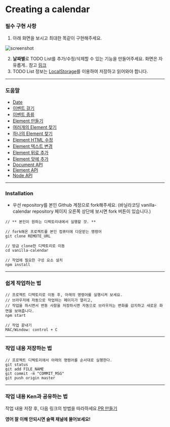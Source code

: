 # Creating a calendar

### 필수 구현 사항

1. 아래 화면을 보시고 최대한 똑같이 구현해주세요.

![screenshot](https://github.com/vanilla-coding/vanilla-calendar/blob/master/calendar.gif?raw=true)

2. **날짜별**로 TODO List를 추가/수정/삭제할 수 있는 기능을 만들어주세요. 화면은 자유롭게.. 참고 [링크](http://todomvc.com/examples/backbone/)
3. TODO List 정보는 [LocalStorage](https://developer.mozilla.org/ko/docs/Web/API/Window/localStorage)를 이용하여 저장하고 읽어와야 합니다.

---

### 도움말

- [Date](https://developer.mozilla.org/ko/docs/Web/JavaScript/Reference/Global_Objects/Date)
- [이벤트 걸기](https://developer.mozilla.org/ko/docs/Web/API/EventTarget/addEventListener)
- [이벤트 종류](https://developer.mozilla.org/ko/docs/Web/Reference/Events)
- [Element 만들기](https://developer.mozilla.org/ko/docs/Web/API/Document/createElement)
- [여러개의 Element 찾기](https://developer.mozilla.org/en-US/docs/Web/API/Document/querySelectorAll)
- [하나의 Element 찾기](https://developer.mozilla.org/ko/docs/Web/API/Document/querySelector)
- [Element HTML 수정](https://developer.mozilla.org/ko/docs/Web/API/Element/innerHTML)
- [Element 텍스트 변경](https://developer.mozilla.org/ko/docs/Web/API/Node/textContent)
- [Element 뒤로 추가](https://developer.mozilla.org/ko/docs/Web/API/Node/appendChild)
- [Element 앞에 추가](https://developer.mozilla.org/ko/docs/Web/API/Node/insertBefore)
- [Document API](https://developer.mozilla.org/ko/docs/Web/API/Document)
- [Element API](https://developer.mozilla.org/ko/docs/Web/API/Element)
- [Node API](https://developer.mozilla.org/ko/docs/Web/API/Node)

---

### Installation

- 우선 repository를 본인 Github 계정으로 fork해주세요. (바닐라코딩 vanilla-calendar repository 페이지 오른쪽 상단에 보시면 fork 버튼이 있습니다.)

```
// ** 본인이 원하는 디렉토리내에서 실행할 것. **

// fork해온 프로젝트를 본인 컴퓨터에 다운받는 명령어
git clone REMOTE_URL

// 방금 clone한 디렉토리로 이동
cd vanilla-calendar

// 작업에 필요한 구성 요소 설치
npm install
```

---

### 쉽게 작업하는 법

```
// 프로젝트 디렉토리로 이동 후, 아래의 명령어를 실행시켜 보세요.
// 브라우저에 자동으로 작업하는 페이지가 열리고,
// 작업을 하시면서 변동 사항을 저장하시면 자동으로 브라우저는 변화를 감지하고 새로운 화면을 보여줍니다.
npm start

// 작업 끝내기
MAC/Window: control + C
```

---

### 작업 내용 저장하는 법

```
// 프로젝트 디렉토리에서 아래의 명령어를 순서대로 실행한다.
git status
git add FILE_NAME
git commit -m "COMMIT_MSG"
git push origin master
```

---

### 작업 내용 Ken과 공유하는 법

작업 내용 저장 후, 다음 링크의 방법을 따라하세요.[PR 만들기](https://help.github.com/articles/creating-a-pull-request-from-a-fork/)

**영어 잘 이해 안되시면 슬랙 채널에 물어보세요!**
